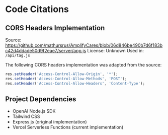 # Code Citations

## CORS Headers Implementation
Source: https://github.com/mathursrus/AmplifyCares/blob/06d846be490b7d6f183bc42d4ddade50d9f2eae7/server/app.js
License: Unknown
Used in: `/api/tag.js`

The following CORS headers implementation was adapted from the source:
```javascript
res.setHeader('Access-Control-Allow-Origin', '*');
res.setHeader('Access-Control-Allow-Methods', 'POST');
res.setHeader('Access-Control-Allow-Headers', 'Content-Type');
```

## Project Dependencies
- OpenAI Node.js SDK
- Tailwind CSS
- Express.js (original implementation)
- Vercel Serverless Functions (current implementation)